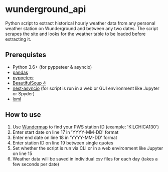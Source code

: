 # wunderground_api
Python script to extract historical hourly weather data from any personal weather station on Wunderground and between any two dates. The script scrapes the site and looks for the weather table to be loaded before extracting it.

## Prerequistes
- Python 3.6+ (for pyppeteer & asyncio)
- [pandas](https://pandas.pydata.org/)
- [pyppeteer](https://pypi.org/project/pyppeteer/)
- [BeautifulSoup 4](https://pypi.org/project/beautifulsoup4/)
- [nest-asyncio](https://pypi.org/project/nest-asyncio/) (for script is run in a web or GUI environment like Jupyter or Spyder)
- [lxml](https://pypi.org/project/lxml/)

## How to use
1. Use [Wundermap](https://www.wunderground.com/wundermap) to find your PWS station ID (example: 'KILCHICA130')
2. Enter start date on line 17 in 'YYYY-MM-DD' format
3. Enter end date on line 18 in 'YYYY-MM-DD' format
4. Enter station ID on line 19 between single quotes
5. Set whether the script is run via CLI or in a web environment like Jupyter on line 15
6. Weather data will be saved in individual csv files for each day (takes a few seconds per date)

